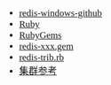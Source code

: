 <span  style="font-family: Simsun,serif; font-size: 17px; ">

- [redis-windows-github](https://github.com/tporadowski/redis/releases)
- [Ruby]()
- [RubyGems]()
- [redis-xxx.gem]()
- [redis-trib.rb](https://github.com/beebol/redis-trib.rb)
- [集群参考](https://blog.csdn.net/zhejiangjjw/article/details/79761190)


</span>